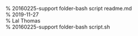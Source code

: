 % 20160225-support folder-bash script readme.md 	
% 2019-11-27 	
% Lal Thomas 	
% 20160225-support folder-bash script.sh 	
	
